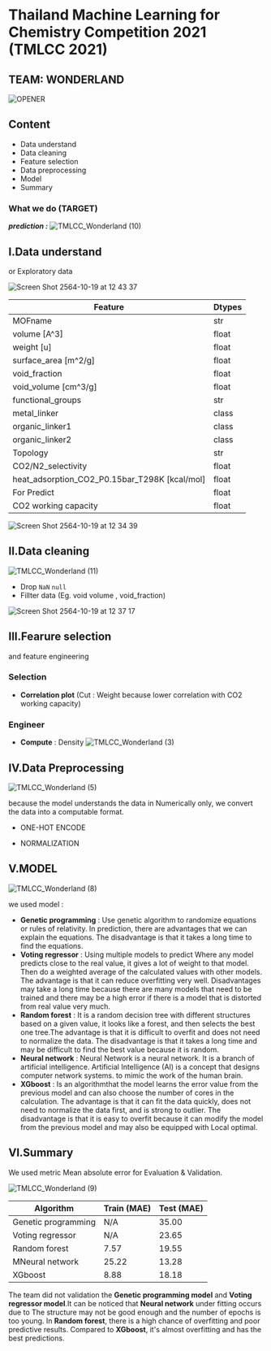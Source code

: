 # Thailand Machine Learning for Chemistry Competition 2021 (TMLCC 2021)
## TEAM: WONDERLAND


![OPENER](https://user-images.githubusercontent.com/63940535/137848377-88df5b91-f43e-403b-9996-0ae2ff380a27.gif)

## Content

- Data understand
- Data cleaning
- Feature selection
- Data preprocessing
- Model 
- Summary

### What we do (TARGET)
***prediction :***
![TMLCC_Wonderland (10)](https://user-images.githubusercontent.com/63940535/137857352-52f73d10-e317-4729-9489-383d789b55c8.gif)

## I.Data understand
or Exploratory data

<img alt="Screen Shot 2564-10-19 at 12 43 37" src="https://user-images.githubusercontent.com/63940535/137850634-9f50b97f-e68d-40ff-953d-951a605904a7.png">

| **Feature** | **Dtypes** |
| ----------- | ----------- |
| MOFname | str |
| volume [A^3] | float |
| weight [u] | float |
| surface_area [m^2/g] |float |
| void_fraction | float |
| void_volume [cm^3/g] | float |
| functional_groups | str |
| metal_linker | class |
| organic_linker1 | class |
| organic_linker2 | class |
| Topology | str |
| CO2/N2_selectivity | float |
| heat_adsorption_CO2_P0.15bar_T298K [kcal/mol] | float |
| For Predict | float |
| CO2 working capacity | float |

<img alt="Screen Shot 2564-10-19 at 12 34 39" src="https://user-images.githubusercontent.com/63940535/137849719-e600a89a-ea29-4715-a972-9cb8385c4646.png">


## II.Data cleaning
![TMLCC_Wonderland (11)](https://user-images.githubusercontent.com/63940535/137857373-38a00f4f-1d48-42f4-92d7-b9f383fcc0f0.gif)

- Drop `NaN` `null` 
- Fillter data (Eg. void volume , void_fraction) 

<img alt="Screen Shot 2564-10-19 at 12 37 17" src="https://user-images.githubusercontent.com/63940535/137850001-fc392998-c00c-46ad-b69d-5f55b8cfd934.png">


## III.Fearure selection 
and feature engineering

### Selection
- **Correlation plot** (Cut : Weight because lower correlation with CO2 working capacity)
### Engineer
- **Compute** : Density
![TMLCC_Wonderland (3)](https://user-images.githubusercontent.com/63940535/137850372-6afb2a2a-94cf-4694-968c-2c6cae7d6862.gif)


## IV.Data Preprocessing

![TMLCC_Wonderland (5)](https://user-images.githubusercontent.com/63940535/137851062-3802ad93-8c5d-4ad6-8865-a0eedfa6287c.gif)

because the model understands the data in Numerically only, we convert the data into a computable format.

- ONE-HOT ENCODE

- NORMALIZATION

## V.MODEL



![TMLCC_Wonderland (8)](https://user-images.githubusercontent.com/63940535/137851976-f09dc363-a3a8-4365-b51c-2727204fa2e1.gif)

we used model :
- **Genetic programming** : Use genetic algorithm to randomize equations or rules of relativity. In prediction, there are advantages that we can explain the equations. The disadvantage is that it takes a long time to find the equations.
- **Voting regressor** : Using multiple models to predict Where any model predicts close to the real value, it gives a lot of weight to that model. Then do a weighted average of the calculated values with other models. The advantage is that it can reduce overfitting very well. Disadvantages may take a long time because there are many models that need to be trained and there may be a high error if there is a model that is distorted from real value very much.
- **Random forest** : It is a random decision tree with different structures based on a given value, it looks like a forest, and then selects the best one tree.The advantage is that it is difficult to overfit and does not need to normalize the data. The disadvantage is that it takes a long time and may be difficult to find the best value because it is random.
- **Neural network** : Neural Network is a neural network. It is a branch of artificial intelligence. Artificial Intelligence (AI) is a concept that designs computer network systems. to mimic the work of the human brain.
- **XGboost** : Is an algorithmthat the model learns the error value from the previous model and can also choose the number of cores in the calculation. The advantage is that it can fit the data quickly, does not need to normalize the data first, and is strong to outlier. The disadvantage is that it is easy to overfit because it can modify the model from the previous model and may also be equipped with Local optimal.

## VI.Summary
We used metric Mean absolute error for Evaluation & Validation.

![TMLCC_Wonderland (9)](https://user-images.githubusercontent.com/63940535/137855381-8c5c37a7-57e9-4af7-a007-248f153c94b3.gif)

| **Algorithm** | **Train (MAE)** |**Test (MAE)** |
| ----------- | ----------- |----------- |
| Genetic programming | N/A | 35.00 |
| Voting regressor | N/A | 23.65 |
| Random forest | 7.57 | 19.55 |
| MNeural network | 25.22 | 13.28 |
| XGboost | 8.88 | 18.18 |

The team did not validation the **Genetic programming model** and **Voting regressor model**.It can be noticed that **Neural network** under fitting occurs due to The structure may not be good enough and the number of epochs is too young. In **Random forest**, there is a high chance of overfitting and poor predictive results. Compared to **XGboost**, it's almost overfitting and has the best predictions.
